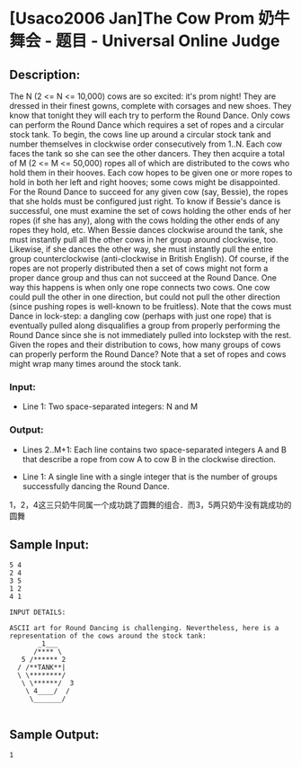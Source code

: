 # [Usaco2006 Jan]The Cow Prom 奶牛舞会 - 题目 - Universal Online Judge

## Description: 

The N (2 <= N <= 10,000) cows are so excited: it's prom night! They are dressed in their finest gowns, complete with corsages and new shoes. They know that tonight they will each try to perform the Round Dance. Only cows can perform the Round Dance which requires a set of ropes and a circular stock tank. To begin, the cows line up around a circular stock tank and number themselves in clockwise order consecutively from 1..N. Each cow faces the tank so she can see the other dancers. They then acquire a total of M (2 <= M <= 50,000) ropes all of which are distributed to the cows who hold them in their hooves. Each cow hopes to be given one or more ropes to hold in both her left and right hooves; some cows might be disappointed. For the Round Dance to succeed for any given cow (say, Bessie), the ropes that she holds must be configured just right. To know if Bessie's dance is successful, one must examine the set of cows holding the other ends of her ropes (if she has any), along with the cows holding the other ends of any ropes they hold, etc. When Bessie dances clockwise around the tank, she must instantly pull all the other cows in her group around clockwise, too. Likewise, if she dances the other way, she must instantly pull the entire group counterclockwise (anti-clockwise in British English). Of course, if the ropes are not properly distributed then a set of cows might not form a proper dance group and thus can not succeed at the Round Dance. One way this happens is when only one rope connects two cows. One cow could pull the other in one direction, but could not pull the other direction (since pushing ropes is well-known to be fruitless). Note that the cows must Dance in lock-step: a dangling cow (perhaps with just one rope) that is eventually pulled along disqualifies a group from properly performing the Round Dance since she is not immediately pulled into lockstep with the rest. Given the ropes and their distribution to cows, how many groups of cows can properly perform the Round Dance? Note that a set of ropes and cows might wrap many times around the stock tank. 

### Input: 

* Line 1: Two space-separated integers: N and M 

### Output: 

* Lines 2..M+1: Each line contains two space-separated integers A and B that describe a rope from cow A to cow B in the clockwise direction.

* Line 1: A single line with a single integer that is the number of groups successfully dancing the Round Dance. 



1，2，4这三只奶牛同属一个成功跳了圆舞的组合．而3，5两只奶牛没有跳成功的圆舞




## Sample Input: 
```
5 4
2 4
3 5
1 2
4 1

INPUT DETAILS:

ASCII art for Round Dancing is challenging. Nevertheless, here is a
representation of the cows around the stock tank:
       _1___
      /**** \
   5 /****** 2
  / /**TANK**|
  \ \********/
   \ \******/  3
    \ 4____/  /
     \_______/


```

## Sample Output: 
```
1


```
